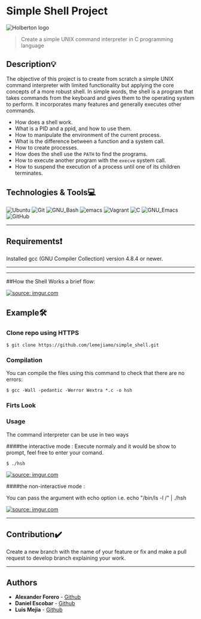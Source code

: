 # Simple Shell Project
![Holberton logo](https://www.holbertonschool.com/holberton-logo.png)
> Create a simple UNIX command interpreter in C programming language

## Description:bulb:

The objective of this project is to create from scratch a simple UNIX command interpreter with limited functionality but applying the core concepts of a more robust shell. In simple words, the shell is a program that takes commands from the keyboard and gives them to the operating system to perform. It incorporates many features and generally executes other commands.

* How does a shell work.
* What is a PID and a ppid, and how to use them.
* How to manipulate the environment of the current process.
* What is the difference between a function and a system call.
* How to create processes.
* How does the shell use the ```PATH``` to find the programs.
* How to execute another program with the ```execve``` system call.
* How to suspend the execution of a process until one of its children terminates.

## Technologies & Tools:computer:

![Ubuntu](https://img.shields.io/badge/-Ubuntu-E95420?&style=flat-square&logo=Ubuntu&labelColor=282828)
![Git](https://img.shields.io/badge/-Git-F05032?logo=git&style=flat-square&labelColor=282828)
![GNU_Bash](https://img.shields.io/badge/-GNU_Bash-4EAA25?logo=GNU-Bash&style=flat-square&labelColor=282828)
![emacs](https://img.shields.io/badge/-emacs-green)
![Vagrant](https://img.shields.io/badge/-Vagrant-1563FF?logo=Vagrant&style=flat-square&logoColor=1563FF&labelColor=282828)
![C](https://img.shields.io/badge/-C-A8B9CC?logo=C&style=flat-square&labelColor=282828)
![GNU_Emacs](https://img.shields.io/badge/-GNU_Emacs-7F5AB6?logo=GNU-Emacs&style=flat-square&labelColor=282828)
![GitHub](https://img.shields.io/badge/-GitHub-181717?logo=GitHub&style=flat-square&labelColor=282828)

---

## Requirements:exclamation:
Installed gcc (GNU Compiler Collection) version 4.8.4 or newer.

---

---
##How the Shell Works
a brief flow:

<a href="https://imgur.com/ibcpDsi"><img src="https://i.imgur.com/ibcpDsi.png" title="source: imgur.com" /></a>







## Example:hammer_and_wrench:
### Clone repo using HTTPS
```
$ git clone https://github.com/lemejiamo/simple_shell.git
```

### Compilation
You can compile the files using this command to check that there are no errors:
```
$ gcc -Wall -pedantic -Werror Wextra *.c -o hsh
```
### Firts Look





### Usage
The command interpreter can be use in two ways 

####the interactive mode :
Execute normaly and it would be show to prompt, feel free to enter your comand.
```
$ ./hsh
```
<a href="https://imgur.com/kQcYfIF"><img src="https://i.imgur.com/kQcYfIF.png" title="source: imgur.com" /></a>


####the non-interactive mode :

You can pass the argument with echo option i.e. echo "/bin/ls  -l /" | ./hsh 

<a href="https://imgur.com/7IFtksE"><img src="https://i.imgur.com/7IFtksE.png" title="source: imgur.com" /></a>


---

## Contribution:heavy_check_mark:
Create a new branch with the name of your feature or fix and make a pull request to develop branch explaining your work.

---

## Authors
* **Alexander Forero** - [Github](https://github.com/ForeroAlexander)
* **Daniel Escobar** - [Github](https://github.com/dantereto)
* **Luis Mejia** - [Github](https://github.com/lemejiamo)
